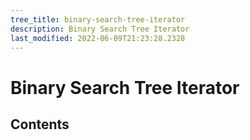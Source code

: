 ```yaml
---
tree_title: binary-search-tree-iterator
description: Binary Search Tree Iterator
last_modified: 2022-06-09T21:23:28.2328
---
```


# Binary Search Tree Iterator

## Contents
